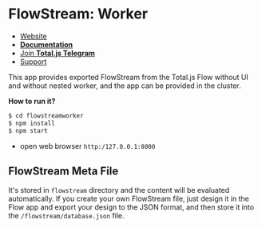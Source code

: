 # FlowStream: Worker

- [Website](https://www.totaljs.com/flow/)
- [__Documentation__](https://docs.totaljs.com/total4/5aed1001bj51c/)
- [Join __Total.js Telegram__](https://t.me/totalplatform)
- [Support](https://www.totaljs.com/support/)

This app provides exported FlowStream from the Total.js Flow without UI and without nested worker, and the app can be provided in the cluster.

__How to run it?__

```bash
$ cd flowstreamworker
$ npm install
$ npm start
```

- open web browser `http:/127.0.0.1:8000`

## FlowStream Meta File

It's stored in `flowstream` directory and the content will be evaluated automatically. If you create your own FlowStream file, just design it in the Flow app and export your design to the JSON format, and then store it into the `/flowstream/database.json` file.